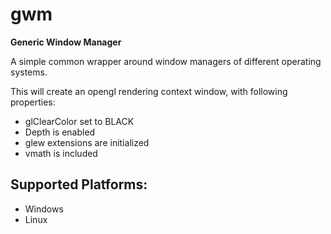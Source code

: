 # gwm
**Generic Window Manager**

A simple common wrapper around window managers of different operating systems.

This will create an opengl rendering context window, with following properties:
- glClearColor set to BLACK
- Depth is enabled
- glew extensions are initialized
- vmath is included

Supported Platforms:
-------------------
- Windows
- Linux

